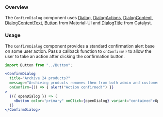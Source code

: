 ### Overview

The `ConfirmDialog` component uses [Dialog](https://material-ui.com/api/dialog), [DialogActions](https://material-ui.com/api/dialog-actions/), [DialogContent](https://material-ui.com/api/dialog-content/), [DialogContentText](https://material-ui.com/api/dialog-content-text/), [Button](https://material-ui.com/api/button/) from Material-UI and [DialogTitle](/#/Components/Feedback/DialogTitle) from Catalyst.

### Usage

The `ConfirmDialog` component provides a standard confirmation alert base on some user action. Pass a callback function to `onConfirm()` to allow the user to take an action after clicking the confirmation button.

```jsx
import Button from "../Button";

<ConfirmDialog
  title="Archive 24 products?"
  message="Archiving products removes them from both admin and customer views."
  onConfirm={() => { alert("Action confirmed!") }}
>
  {({ openDialog }) => (
    <Button color="primary" onClick={openDialog} variant="contained">Open Confirm Dialog</Button>
  )}
</ConfirmDialog>
```
